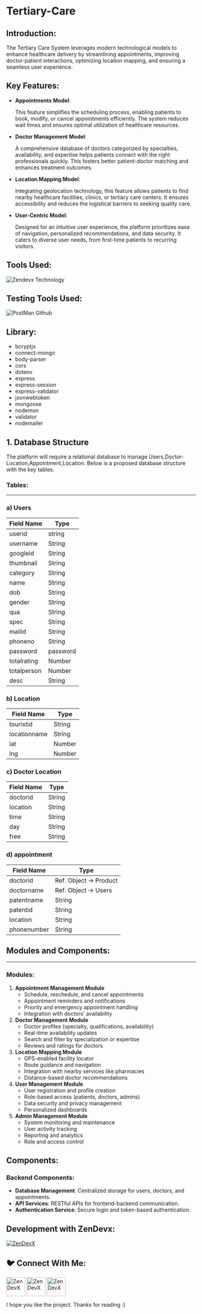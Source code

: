 # Tertiary-Care
<h2 align="left">Introduction:</h2>

The Tertiary Care System leverages modern technological models to enhance healthcare delivery by streamlining appointments, improving doctor-patient interactions, optimizing location mapping, and ensuring a seamless user experience.

<h2 align="left">Key Features:</h2>

- **Appointments Model**:
    
    This feature simplifies the scheduling process, enabling patients to book, modify, or cancel appointments efficiently. The system reduces wait times and ensures optimal utilization of healthcare resources.
    
- **Doctor Management Model**:
    
    A comprehensive database of doctors categorized by specialties, availability, and expertise helps patients connect with the right professionals quickly. This fosters better patient-doctor matching and enhances treatment outcomes.
    
- **Location Mapping Model**:
    
    Integrating geolocation technology, this feature allows patients to find nearby healthcare facilities, clinics, or tertiary care centers. It ensures accessibility and reduces the logistical barriers to seeking quality care.
    
- **User-Centric Model**:
    
    Designed for an intuitive user experience, the platform prioritizes ease of navigation, personalized recommendations, and data security. It caters to diverse user needs, from first-time patients to recurring visitors.
    

<h2 align="left"> Tools Used:</h2>

![Zendevx Technology](https://github.com/user-attachments/assets/36c979fe-929e-44a4-8958-9c15dc466e35)

<h2 align="left"> Testing Tools Used:</h2>

![PostMan Github](https://github.com/user-attachments/assets/3381c639-715f-40b9-85d3-08384553ee12)

<h2 align="left">Library:</h2>

- bcryptjs
- connect-mongo
- body-parser
- cors
- dotenv
- express
- express-session
- express-validator
- jsonwebtoken
- mongoose
- nodemon
- validator
- nodemailer

<h2 align="left">1. Database Structure</h2>

The platform will require a relational database to manage Users,Doctor-Location,Appointment,Location. Below is a proposed database structure with the key tables.

### **Tables**:

---

### a) **Users**

| **Field Name** | **Type** |
| --- | --- |
| userid | string |
| username | String |
| googleid | String |
| thumbnail | String |
| category | String |
| name | String |
| dob | String |
| gender | String |
| qua | String |
| spec | String |
| mailid | String |
| phoneno | String |
| password | password |
| totalrating | Number |
| totalperson | Number |
| desc | String |

### b) Location

| **Field Name** | **Type** |
| --- | --- |
| touristid | String |
| locationname | String |
| lat | Number |
| lng | Number |

### c) Doctor Location

| **Field Name** | **Type** |
| --- | --- |
| doctorid | String |
| location | String |
| time | String |
| day | String |
| free | String |

### d) appointment

| **Field Name** | **Type** |
| --- | --- |
| doctorid | Ref. Object → Product |
| doctorname | Ref. Object → Users |
| patentname | String |
| patentid | String |
| location | String |
| phonenumber | String |

<h2 align="left">Modules and Components:</h2>

---

<h3 align="left">Modules:</h3>

1. **Appointment Management Module**
    - Schedule, reschedule, and cancel appointments
    - Appointment reminders and notifications
    - Priority and emergency appointment handling
    - Integration with doctors’ availability
2. **Doctor Management Module**
    - Doctor profiles (specialty, qualifications, availability)
    - Real-time availability updates
    - Search and filter by specialization or expertise
    - Reviews and ratings for doctors
3. **Location Mapping Module**
    - GPS-enabled facility locator
    - Route guidance and navigation
    - Integration with nearby services like pharmacies
    - Distance-based doctor recommendations
4. **User Management Module**
    - User registration and profile creation
    - Role-based access (patients, doctors, admins)
    - Data security and privacy management
    - Personalized dashboards
5. **Admin Management Module**
    - System monitoring and maintenance
    - User activity tracking
    - Reporting and analytics
    - Role and access control

<h2 align="left">Components:</h2>

<h3 align="left">Backend Components:</h3>

- **Database Management**: Centralized storage for users, doctors, and appointments.
- **API Services**: RESTful APIs for frontend-backend communication.
- **Authentication Service**: Secure login and token-based authentication.

<h2 align="left">Development with ZenDevx:</h2>

<a href="https://www.zendevx.com/" target="blank"><img align="center" src="https://github.com/user-attachments/assets/7dd7220f-e83c-4490-9ac2-beab3bcf8c35" alt="ZenDevX" height="auto" width="auto" /></a>

<h2 align="left">🐦 Connect With Me:</h2>
<a href="https://www.linkedin.com/company/zendevx/" target="blank"><img align="center" src="https://github.com/user-attachments/assets/9a6080ca-4265-43e5-8652-9454651970a9" alt="ZenDevX" height="50" width="50" /></a>
<a href="https://www.youtube.com/@zendevx" target="blank"><img align="center" src="https://github.com/user-attachments/assets/1beefdd6-fa17-49c9-bde7-e8f30f539b96" alt="ZenDevX" height="50" width="50" /></a>
<a href="https://x.com/IamZenDevX" target="blank"><img align="center" src="https://github.com/user-attachments/assets/f1eeb865-3d23-407a-9a2b-d76b4e85c6dd" alt="ZenDevX" height="50" width="50" /></a>

I hope you like the project. Thanks for reading :)
